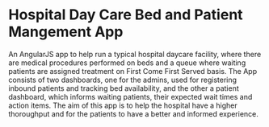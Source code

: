 # Hospital Day Care Bed and Patient Mangement App

An AngularJS app to help run a typical hospital daycare facility, where there are medical procedures performed on beds and a queue where waiting patients are assigned treatment on First Come First Served basis.
The App consists of two dashboards, one for the admins, used for registering inbound patients and tracking bed availability, and the other a patient dashboard, which informs waiting patients, their expected wait times and action items.
The aim of this app is to help the hospital have a higher thoroughput and for the patients to have a better and informed experience.